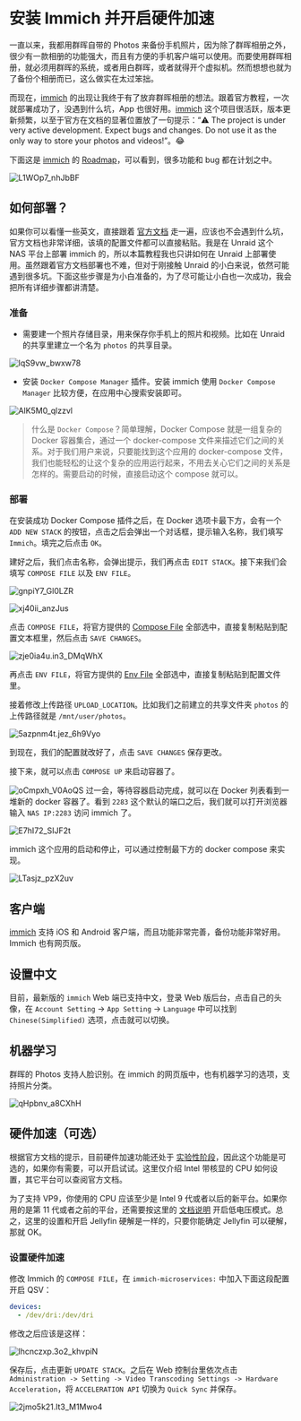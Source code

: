 # 安装 Immich 并开启硬件加速

一直以来，我都用群晖自带的 Photos 来备份手机照片，因为除了群晖相册之外，很少有一款相册的功能强大，而且有方便的手机客户端可以使用。而要使用群晖相册，就必须用群晖的系统，或者用白群晖，或者就得开个虚拟机。然而想想也就为了备份个相册而已，这么做实在太过笨拙。

而现在，[immich](https://immich.app/) 的出现让我终于有了放弃群晖相册的想法。跟着官方教程，一次就部署成功了，没遇到什么坑，App 也很好用。[immich](https://immich.app/) 这个项目很活跃，版本更新频繁，以至于官方在文档的显著位置放了一句提示：“⚠️ The project is under very active development. Expect bugs and changes. Do not use it as the only way to store your photos and videos!”。😂

下面这是 [immich](https://immich.app/) 的 [Roadmap](https://github.com/orgs/immich-app/projects/1/views/1)，可以看到，很多功能和 bug 都在计划之中。

![L1WOp7_nhJbBF](https://img-1255332810.cos.ap-chengdu.myqcloud.com/L1WOp7_nhJbBF.png)

## 如何部署？

如果你可以看懂一些英文，直接跟着 [官方文档](https://immich.app/docs/install/unraid) 走一遍，应该也不会遇到什么坑，官方文档也非常详细，该填的配置文件都可以直接粘贴。我是在 Unraid 这个 NAS 平台上部署 immich 的，所以本篇教程我也只讲如何在 Unraid 上部署使用。虽然跟着官方文档部署也不难，但对于刚接触 Unraid 的小白来说，依然可能遇到很多坑。下面这些步骤是为小白准备的，为了尽可能让小白也一次成功，我会把所有详细步骤都讲清楚。

### 准备

- 需要建一个照片存储目录，用来保存你手机上的照片和视频。比如在 Unraid 的共享里建立一个名为 `photos` 的共享目录。

![IqS9vw_bwxw78](https://img-1255332810.cos.ap-chengdu.myqcloud.com/IqS9vw_bwxw78.jpg)

- 安装 `Docker Compose Manager` 插件。安装 immich 使用 `Docker Compose Manager` 比较方便，在应用中心搜索安装即可。

![AlK5M0_qlzzvl](https://img-1255332810.cos.ap-chengdu.myqcloud.com/AlK5M0_qlzzvl.png)

> 什么是 `Docker Compose`？简单理解，Docker Compose 就是一组复杂的 Docker 容器集合，通过一个 docker-compose 文件来描述它们之间的关系。对于我们用户来说，只要能找到这个应用的 docker-compose 文件，我们也能轻松的让这个复杂的应用运行起来，不用去关心它们之间的关系是怎样的。需要启动的时候，直接启动这个 compose 就可以。

### 部署

在安装成功 Docker Compose 插件之后，在 Docker 选项卡最下方，会有一个 `ADD NEW STACK` 的按钮，点击之后会弹出一个对话框，提示输入名称，我们填写 `Immich`。填完之后点击 `OK`。

建好之后，我们点击名称，会弹出提示，我们再点击 `EDIT STACK`。接下来我们会填写 `COMPOSE FILE` 以及 `ENV FILE`。

![gnpiY7_Gl0LZR](https://img-1255332810.cos.ap-chengdu.myqcloud.com/gnpiY7_Gl0LZR.png)

![xj40ii_anzJus](https://img-1255332810.cos.ap-chengdu.myqcloud.com/xj40ii_anzJus.png)

点击 `COMPOSE FILE`，将官方提供的 [Compose File](https://github.com/immich-app/immich/releases/latest/download/docker-compose.yml) 全部选中，直接复制粘贴到配置文本框里，然后点击 `SAVE CHANGES`。

![zje0ia4u.in3_DMqWhX](https://img-1255332810.cos.ap-chengdu.myqcloud.com/zje0ia4u.in3_DMqWhX.png)

再点击 `ENV FILE`，将官方提供的 [Env File](https://github.com/immich-app/immich/releases/latest/download/example.env) 全部选中，直接复制粘贴到配置文件里。

接着修改上传路径 `UPLOAD_LOCATION`。比如我们之前建立的共享文件夹 `photos` 的上传路径就是 `/mnt/user/photos`。

![5azpnm4t.jez_6h9Vyo](https://img-1255332810.cos.ap-chengdu.myqcloud.com/5azpnm4t.jez_6h9Vyo.png)

到现在，我们的配置就改好了，点击 `SAVE CHANGES` 保存更改。

接下来，就可以点击 `COMPOSE UP` 来启动容器了。

![oCmpxh_V0AoQS](https://img-1255332810.cos.ap-chengdu.myqcloud.com/oCmpxh_V0AoQS.png)
过一会，等待容器启动完成，就可以在 Docker 列表看到一堆新的 docker 容器了。看到 `2283` 这个默认的端口之后，我们就可以打开浏览器输入 `NAS IP:2283` 访问 immich 了。

![E7hI72_SIJF2t](https://img-1255332810.cos.ap-chengdu.myqcloud.com/E7hI72_SIJF2t.png)

immich 这个应用的启动和停止，可以通过控制最下方的 docker compose 来实现。

![LTasjz_pzX2uv](https://img-1255332810.cos.ap-chengdu.myqcloud.com/LTasjz_pzX2uv.png)

## 客户端

[immich](https://immich.app/) 支持 iOS 和 Android 客户端，而且功能非常完善，备份功能非常好用。Immich 也有网页版。

## 设置中文

目前，最新版的 `immich` Web 端已支持中文，登录 Web 版后台，点击自己的头像，在 `Account Setting` -> `App Setting` -> `Language` 中可以找到 `Chinese(Simplified)` 选项，点击就可以切换。

## 机器学习

群晖的 Photos 支持人脸识别。在 immich 的网页版中，也有机器学习的选项，支持照片分类。

![qHpbnv_a8CXhH](https://img-1255332810.cos.ap-chengdu.myqcloud.com/qHpbnv_a8CXhH.png)

## 硬件加速（可选）

根据官方文档的提示，目前硬件加速功能还处于 [实验性阶段](https://immich.app/docs/features/hardware-transcoding)，因此这个功能是可选的，如果你有需要，可以开启试试。这里仅介绍 Intel 带核显的 CPU 如何设置，其它平台可以查阅官方文档。

为了支持 VP9，你使用的 CPU 应该至少是 Intel 9 代或者以后的新平台。如果你用的是第 11 代或者之前的平台，还需要按这里的 [文档说明](https://jellyfin.org/docs/general/administration/hardware-acceleration/intel/#configure-and-verify-lp-mode-on-linux) 开启低电压模式。总之，这里的设置和开启 Jellyfin 硬解是一样的，只要你能确定 Jellyfin 可以硬解，那就 OK。

### 设置硬件加速

修改 Immich 的 `COMPOSE FILE`，在 `immich-microservices:` 中加入下面这段配置开启 QSV：

```yml
devices:
  - /dev/dri:/dev/dri
```

修改之后应该是这样：

![lhcnczxp.3o2_khvpiN](https://img-1255332810.cos.ap-chengdu.myqcloud.com/lhcnczxp.3o2_khvpiN.png)

保存后，点击更新 `UPDATE STACK`。之后在 Web 控制台里依次点击 `Administration -> Setting -> Video Transcoding Settings -> Hardware Acceleration`，将 `ACCELERATION API` 切换为 `Quick Sync` 并保存。

![2jmo5k21.lt3_M1Mwo4](https://img-1255332810.cos.ap-chengdu.myqcloud.com/2jmo5k21.lt3_M1Mwo4.png)